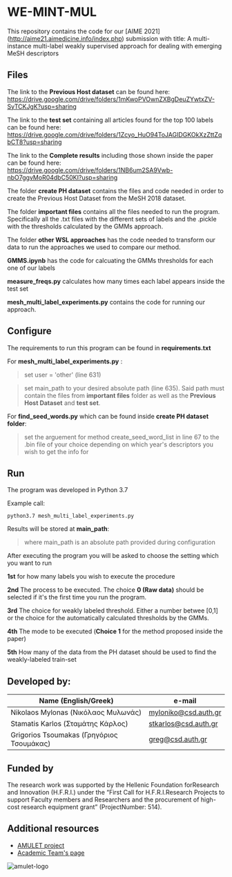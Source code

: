 # WE-MINT-MUL

This repository contains the code for our [AIME 2021] (http://aime21.aimedicine.info/index.php) submission with title: A multi-instance multi-label weakly supervised approach for dealing with emerging MeSH descriptors


## Files
The link to the **Previous Host dataset** can be found here: https://drive.google.com/drive/folders/1mKwoPVOwnZXBgDeuZYwtxZV-SyTCKJgK?usp=sharing

The link to the **test set** containing all articles found for the top 100 labels can be found here: https://drive.google.com/drive/folders/1Zcyo_HuO94ToJAGIDGKOkXzZttZqbCT8?usp=sharing

The link to the **Complete results** including those shown inside the paper can be found here: https://drive.google.com/drive/folders/1NB6um2SA9Vwb-nbO7ggvMoR04dbC50KI?usp=sharing

The folder **create PH dataset** contains the files and code needed in order to create the Previous Host Dataset from the MeSH 2018 dataset.

The folder **important files** contains all the files needed to run the program. Specifically all the .txt files with the different sets of labels and the .pickle with the thresholds calculated by the GMMs approach.

The folder **other WSL approaches** has the code needed to transform our data to run the approaches we used to compare our method.

**GMMS.ipynb** has the code for calcuating the GMMs thresholds for each one of our labels

**measure_freqs.py** calculates how many times each label appears inside the test set

**mesh_multi_label_experiments.py** contains the code for running our approach.


## Configure

The requirements to run this program can be found in **requirements.txt**

For **mesh_multi_label_experiments.py** :

>set user = 'other' (line 631)

>set main_path to your desired absolute path (line 635). Said path must contain the files from **important files** folder as well as the **Previous Host Dataset** and **test set**.

For **find_seed_words.py** which can be found inside **create PH dataset folder**:

>set the arguement for method create_seed_word_list in line 67 to the .bin file of your choice depending on which year's descriptors you wish to get the info for

## Run

The program was developed in Python 3.7

Example call:

`python3.7 mesh_multi_label_experiments.py`

Results will be stored at **main_path**:

>where main_path is an absolute path provided during configuration

After executing the program you will be asked to choose the setting which you want to run

**1st** for how many labels you wish to execute the procedure

**2nd** The process to be executed. The choice **0 (Raw data)** should be selected if it's the first time you run the program.

**3rd** The choice for weakly labeled threshold. Either a number betwee [0,1] or the choice for the automatically calculated thresholds by the GMMs.

**4th** The mode to be executed (**Choice 1** for the method proposed inside the paper)

**5th** How many of the data from the PH dataset should be used to find the weakly-labeled train-set

## Developed by: 

|           Name  (English/Greek)            |      e-mail          |
| -------------------------------------------| ---------------------|
| Nikolaos Mylonas    (Νικόλαος Μυλωνάς)     | myloniko@csd.auth.gr |
| Stamatis Karlos     (Σταμάτης Κάρλος)      | stkarlos@csd.auth.gr |
| Grigorios Tsoumakas (Γρηγόριος Τσουμάκας)  | greg@csd.auth.gr     |

## Funded by

The research work was supported by the Hellenic Foundation forResearch and Innovation (H.F.R.I.) under the “First Call for H.F.R.I.Research Projects to support Faculty members and Researchers and the procurement of high-cost research equipment grant” (ProjectNumber: 514).

## Additional resources

- [AMULET project](https://www.linkedin.com/showcase/amulet-project/about/)
- [Academic Team's page](https://intelligence.csd.auth.gr/#)
 
 ![amulet-logo](https://user-images.githubusercontent.com/6009931/87019683-9204ad00-c1db-11ea-9394-855d1d3b41b3.png)



